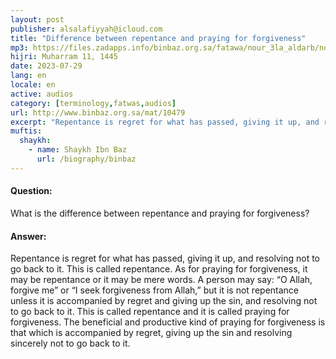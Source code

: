```yaml
---
layout: post
publisher: alsalafiyyah@icloud.com
title: "Difference between repentance and praying for forgiveness"
mp3: https://files.zadapps.info/binbaz.org.sa/fatawa/nour_3la_aldarb/nour_734/nour_73405.mp3
hijri: Muharram 11, 1445
date: 2023-07-29
lang: en
locale: en
active: audios
category: [terminology,fatwas,audios]
url: http://www.binbaz.org.sa/mat/10479
excerpt: "Repentance is regret for what has passed, giving it up, and resolving not to go back to it. This is called repentance. As for praying for forgiveness, it may be repentance or it may be mere words."
muftis:
  shaykh: 
    - name: Shaykh Ibn Baz
      url: /biography/binbaz
---
```


#### Question: 
What is the difference between repentance and praying for forgiveness? 

#### Answer: 
Repentance is regret for what has passed, giving it up, and resolving not to go back to it. This is called repentance. As for praying for forgiveness, it may be repentance or it may be mere words. A person may say: “O Allah, forgive me” or “I seek forgiveness from Allah,” but it is not repentance unless it is accompanied by regret and giving up the sin, and resolving not to go back to it. This is called repentance and it is called praying for forgiveness. The beneficial and productive kind of praying for forgiveness is that which is accompanied by regret, giving up the sin and resolving sincerely not to go back to it. 
